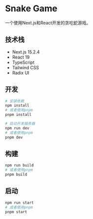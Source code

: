 # Snake Game

一个使用Next.js和React开发的贪吃蛇游戏。

## 技术栈

- Next.js 15.2.4
- React 19
- TypeScript
- Tailwind CSS
- Radix UI

## 开发

```bash
# 安装依赖
npm install
# 或者使用pnpm
pnpm install

# 启动开发服务器
npm run dev
# 或者使用pnpm
pnpm dev
```

## 构建

```bash
npm run build
# 或者使用pnpm
pnpm build
```

## 启动

```bash
npm run start
# 或者使用pnpm
pnpm start
``` 